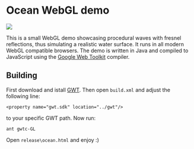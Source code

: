# Ocean WebGL demo

![](https://raw.github.com/pkamenarsky/ocean/master/screenshot/ocean.jpg)

This is a small WebGL demo showcasing procedural waves with fresnel reflections, thus simulating a realistic water surface. It runs in all modern WebGL compatible browsers. The demo is written in Java and compiled to JavaScript using the [Google Web Toolkit](https://developers.google.com/web-toolkit/) compiler.

## Building

First download and istall [GWT](https://developers.google.com/web-toolkit/). Then open `build.xml` and adjust the following line:

    <property name="gwt.sdk" location="../gwt"/>

to your specific GWT path. Now run:

    ant gwtc-GL

Open `release\ocean.html` and enjoy :)
